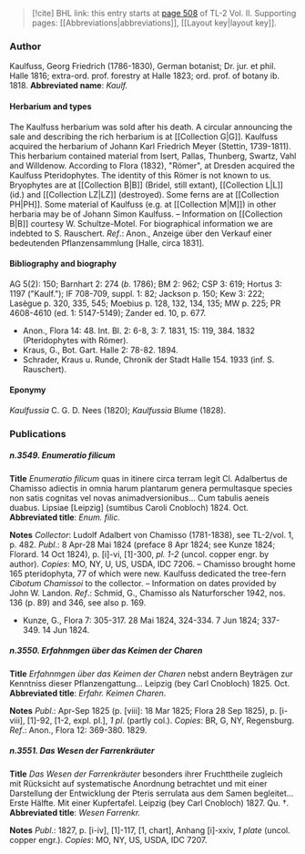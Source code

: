 > [!cite] BHL link: this entry starts at [page 508](https://www.biodiversitylibrary.org/page/33068750) of TL-2 Vol. II.
> Supporting pages: [[Abbreviations|abbreviations]], [[Layout key|layout key]].

### Author

Kaulfuss, Georg Friedrich (1786-1830), German botanist; Dr. jur. et phil. Halle 1816; extra-ord. prof. forestry at Halle 1823; ord. prof. of botany ib. 1818. 
**Abbreviated name**: *Kaulf.*

#### Herbarium and types

The Kaulfuss herbarium was sold after his death. A circular announcing the sale and describing the rich herbarium is at [[Collection G|G]]. Kaulfuss acquired the herbarium of Johann Karl Friedrich Meyer (Stettin, 1739-1811). This herbarium contained material from Isert, Pallas, Thunberg, Swartz, Vahl and Willdenow. According to Flora (1832), "Römer", at Dresden acquired the Kaulfuss Pteridophytes. The identity of this Römer is not known to us. Bryophytes are at [[Collection B|B]] (Bridel, still extant), [[Collection L|L]] (id.) and [[Collection LZ|LZ]] (destroyed). Some ferns are at [[Collection PH|PH]]. Some material of Kaulfuss (e.g. at [[Collection M|M]]) in other herbaria may be of Johann Simon Kaulfuss. – Information on [[Collection B|B]] courtesy W. Schultze-Motel. For biographical information we are indebted to S. Rauschert.
*Ref*.: Anon., Anzeige über den Verkauf einer bedeutenden Pflanzensammlung \[Halle, circa 1831\].

#### Bibliography and biography

AG 5(2): 150; Barnhart 2: 274 (*b*. 1786); BM 2: 962; CSP 3: 619; Hortus 3: 1197 ("Kaulf."); IF 708-709, suppl. 1: 82; Jackson p. 150; Kew 3: 222; Lasègue p. 320, 335, 545; Moebius p. 128, 132, 134, 135; MW p. 225; PR 4608-4610 (ed. 1: 5147-5149); Zander ed. 10, p. 677.
- Anon., Flora 14: 48. Int. Bl. 2: 6-8, 3: 7. 1831, 15: 119, 384. 1832 (Pteridophytes with Römer).
- Kraus, G., Bot. Gart. Halle 2: 78-82. 1894.
- Schrader, Kraus u. Runde, Chronik der Stadt Halle 154. 1933 (inf. S. Rauschert).

#### Eponymy

*Kaulfussia* C. G. D. Nees (1820); *Kaulfussia* Blume (1828).

### Publications

##### n.3549. Enumeratio filicum

**Title**
*Enumeratio filicum* quas in itinere circa terram legit Cl. Adalbertus de Chamisso adiectis in omnia harum plantarum genera permultasque species non satis cognitas vel novas animadversionibus... Cum tabulis aeneis duabus. Lipsiae \[Leipzig\] (sumtibus Caroli Cnobloch) 1824. Oct.
**Abbreviated title**: *Enum. filic.*

**Notes**
*Collector*: Ludolf Adalbert von Chamisso (1781-1838), see TL-2/vol. 1, p. 482.
*Publ*.: 8 Apr-28 Mai 1824 (preface 8 Apr 1824; see Kunze 1824; Florard. 14 Oct 1824), p. \[i\]-vi, \[1\]-300, *pl. 1-2* (uncol. copper engr. by author). *Copies*: MO, NY, U, US, USDA, IDC 7206. – Chamisso brought home 165 pteridophyta, 77 of which were new. Kaulfuss dedicated the tree-fern *Cibotum Chamissoi* to the collector. – Information on dates provided by John W. Landon.
*Ref*.: Schmid, G., Chamisso als Naturforscher 1942, nos. 136 (p. 89) and 346, see also p. 169.
- Kunze, G., Flora 7: 305-317. 28 Mai 1824, 324-334. 7 Jun 1824; 337-349. 14 Jun 1824.

##### n.3550. Erfahnmgen über das Keimen der Charen

**Title**
*Erfahnmgen über das Keimen der Charen* nebst andern Beyträgen zur Kenntniss dieser Pflanzengattung... Leipzig (bey Carl Cnobloch) 1825. Oct.
**Abbreviated title**: *Erfahr. Keimen Charen*.

**Notes**
*Publ*.: Apr-Sep 1825 (p. \[viii\]: 18 Mar 1825; Flora 28 Sep 1825), p. \[i-viii\], \[1\]-92, \[1-2, expl. pl.\], *1 pl*. (partly col.). *Copies*: BR, G, NY, Regensburg.
*Ref*.: Anon., Flora 12: 369-380. 1829.

##### n.3551. Das Wesen der Farrenkräuter

**Title**
*Das Wesen der Farrenkräuter* besonders ihrer Fruchttheile zugleich mit Rücksicht auf systematische Anordnung betrachtet und mit einer Darstellung der Entwicklung der Pteris serrulata aus dem Samen begleitet... Erste Hälfte. Mit einer Kupfertafel. Leipzig (bey Carl Cnobloch) 1827. Qu. †.
**Abbreviated title**: *Wesen Farrenkr.*

**Notes**
*Publ*.: 1827, p. \[i-iv\], \[1\]-117, \[1, chart\], Anhang \[i\]-xxiv, *1 plate* (uncol. copper engr.).
*Copies*: MO, NY, US, USDA, IDC 7207.

